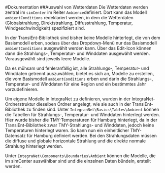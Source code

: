 #Dokumentation
##Auswahl von Wetterdaten
Die Wetterdaten werden zentral im `simCenter` im Reiter `Ambience`definiert. Dort kann das Modell `ambientConditions` redeklariert werden, in dem die Wetterdaten (Globalstrahlung, Direktstrahlung, Diffusstrahlung, Temperatur, Windgeschwindigkeit) spezifiziert sind.  
  
In der TransiEnt-Bibliothek sind bisher keine Modelle hinterlegt, die von dem Basismodell erben, sodass über das Dropdown-Menü nur das Basismodell `ambientConditions` ausgewählt werden kann. Über das Edit-Icon können dann die Strahlungs-, Temperatur- und Winddaten ausgewählt werden. Vorausgewählt sind jeweils leere Modelle.  

Da es mühsam und fehleranfällig ist, alle Strahlungs-, Temperatur- und Winddaten getrennt auszuwählen, bietet es sich an, Modelle zu erstellen, die vom Basismodell `ambientConditions` erben und darin die Strahlungs-, Temperatur- und Winddaten für eine Region und ein bestimmtes Jahr vorzudefinieren.  
  
Um eigene Modelle in IntegraNet zu definieren, wurden in der IntegraNet-Ordnerstruktur dieselben Ordner angelegt, wie sie auch in der TransiEnt-Bibliothek zu finden sind.
Unter `IntegranNet\Basics\Tables\Ambient` können die Tabellen für Strahlungs-, Temperatur- und Winddaten hinterlegt werden. Hier wurde bisher die TMY-Temperaturen für Hamburg hinterlegt, da in der TransiEnt-Bibliothek zwar TMY-Strahlungs- und Winddaten, jedoch keine Temperaturen hinterlegt waren. So kann nun ein einheitlicher TMY-Datensatz für Hamburg definiert werden. 
Bei den Strahlungsdaten müssen die diffuse und globale horizontale Strahlung und die direkte normale  Strahlung hinterlegt werden.
  
Unter `IntegraNet\Components\Boundaries\Ambient` können die Modelle, die im simCenter auswählbar sind und die einzelnen Daten bündeln, erstellt werden.

